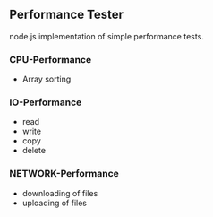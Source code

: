 ## Performance Tester

node.js implementation of simple performance tests.

### CPU-Performance
- Array sorting

### IO-Performance
- read 
- write
- copy
- delete

### NETWORK-Performance
- downloading of files
- uploading of files